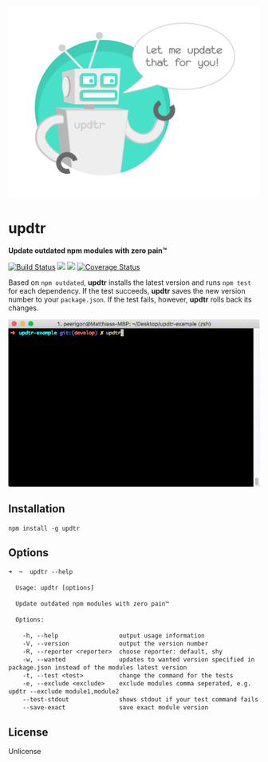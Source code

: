 ![updtr](assets/updtr.jpg)

# updtr

**Update outdated npm modules with zero pain™**

[![Build Status](https://travis-ci.org/peerigon/updtr.svg?branch=master)](https://travis-ci.org/peerigon/updtr)
[![](https://img.shields.io/npm/v/updtr.svg)](https://www.npmjs.com/package/updtr)
[![](https://img.shields.io/npm/dm/updtr.svg)](https://www.npmjs.com/package/updtr)
[![Coverage Status](https://coveralls.io/repos/peerigon/updtr/badge.svg?branch=master&service=github)](https://coveralls.io/github/peerigon/updtr?branch=master)

Based on `npm outdated`, **updtr** installs the latest version and runs `npm test` for each dependency. If the test succeeds, **updtr** saves the new version number to your `package.json`. If the test fails, however, **updtr** rolls back its changes.

![updtr](assets/updtr.gif)

## Installation

```
npm install -g updtr
```

## Options

```
➜  ~  updtr --help

  Usage: updtr [options]

  Update outdated npm modules with zero pain™

  Options:

    -h, --help                 output usage information
    -V, --version              output the version number
    -R, --reporter <reporter>  choose reporter: default, shy
    -w, --wanted               updates to wanted version specified in package.json instead of the modules latest version
    -t, --test <test>          change the command for the tests
    -e, --exclude <exclude>    exclude modules comma seperated, e.g. updtr --exclude module1,module2
    --test-stdout              shows stdout if your test command fails
    --save-exact               save exact module version
```

## License

Unlicense
